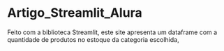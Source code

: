 # Artigo_Streamlit_Alura
Feito com a biblioteca Streamlit, este site apresenta um dataframe com a quantidade de produtos no estoque da categoria escolhida,
